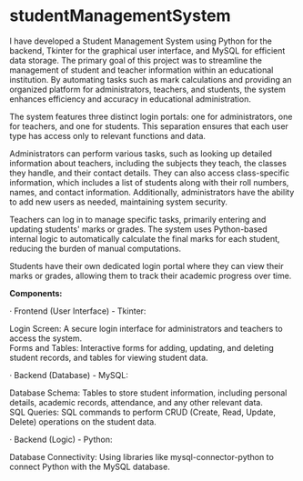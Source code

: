 # studentManagementSystem
I have developed a Student Management System using Python for the backend, Tkinter for the graphical user interface, and MySQL for efficient data storage. The primary goal of this project was to streamline the management of student and teacher information within an educational institution. By automating tasks such as mark calculations and providing an organized platform for administrators, teachers, and students, the system enhances efficiency and accuracy in educational administration.

The system features three distinct login portals: one for administrators, one for teachers, and one for students. This separation ensures that each user type has access only to relevant functions and data. 

Administrators can perform various tasks, such as looking up detailed information about teachers, including the subjects they teach, the classes they handle, and their contact details. They can also access class-specific information, which includes a list of students along with their roll numbers, names, and contact information. Additionally, administrators have the ability to add new users as needed, maintaining system security.

Teachers can log in to manage specific tasks, primarily entering and updating students' marks or grades. The system uses Python-based internal logic to automatically calculate the final marks for each student, reducing the burden of manual computations.

Students have their own dedicated login portal where they can view their marks or grades, allowing them to track their academic progress over time.

**Components:**
<br/>

· Frontend (User Interface) - Tkinter:

Login Screen: A secure login interface for administrators and teachers to access the system.<br/>
Forms and Tables: Interactive forms for adding, updating, and deleting student records, and tables for viewing student data.

· Backend (Database) - MySQL:

Database Schema: Tables to store student information, including personal details, academic records, attendance, and any other relevant data.<br/>
SQL Queries: SQL commands to perform CRUD (Create, Read, Update, Delete) operations on the student data.

· Backend (Logic) - Python:

Database Connectivity: Using libraries like mysql-connector-python to connect Python with the MySQL database.


